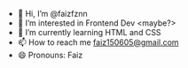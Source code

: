 - 👋 Hi, I’m @faizfznn
- 👀 I’m interested in Frontend Dev <maybe?>
- 🌱 I’m currently learning HTML and CSS
- 📫 How to reach me faiz150605@gmail.com
- 😄 Pronouns: Faiz

<!---
faizfznn/faizfznn is a ✨ special ✨ repository because its `README.md` (this file) appears on your GitHub profile.
You can click the Preview link to take a look at your changes.
--->
